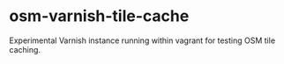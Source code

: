 # osm-varnish-tile-cache
Experimental Varnish instance running within vagrant for testing OSM tile caching.
